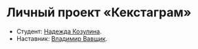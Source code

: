 # Личный проект «Кекстаграм»

* Студент: [Надежда Козулина](https://up.htmlacademy.ru/univer-js1/6/user/2622447).
* Наставник: [Владимир Вавщик](https://htmlacademy.ru/profile/id1610171).

